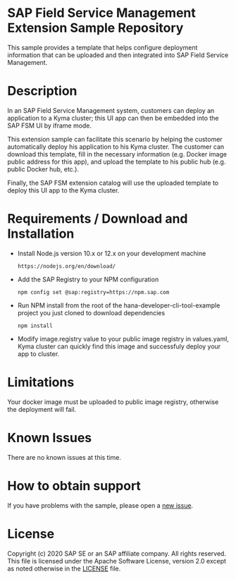 # SAP Field Service Management Extension Sample Repository
This sample provides a template that helps configure deployment information that can be uploaded and then integrated into SAP Field Service Management.

# Description
In an SAP Field Service Management system, customers can deploy an application to a Kyma cluster; this UI app can then be embedded into the SAP FSM UI by iframe mode.

This extension sample can facilitate this scenario by helping the customer automatically deploy his application to his Kyma cluster. The customer can download this template, fill in the necessary information (e.g. Docker image public address for this app), and upload the template to his public hub (e.g. public Docker hub, etc.).

Finally, the SAP FSM extension catalog will use the uploaded template to deploy this UI app to the Kyma cluster.

# Requirements / Download and Installation
* Install Node.js version 10.x or 12.x on your development machine
  ```
  https://nodejs.org/en/download/
  ```
* Add the SAP Registry to your NPM configuration
  ```
  npm config set @sap:registry=https://npm.sap.com
  ```
* Run NPM install from the root of the hana-developer-cli-tool-example project you just cloned to download dependencies
  ```
  npm install
  ```
* Modify image.registry value to your public image registry in values.yaml, Kyma cluster can quickly find this image and 
  successfuly deploy your app to cluster.

# Limitations
Your docker image must be uploaded to public image registry, otherwise the deployment will fail.

# Known Issues
There are no known issues at this time.

# How to obtain support
If you have problems with the sample, please open a [new issue](https://github.com/SAP-samples/fsm-extension-sample/issues/new/choose).

# License
Copyright (c) 2020 SAP SE or an SAP affiliate company. All rights reserved. This file is licensed under the Apache Software License, version 2.0 except as noted otherwise in the [LICENSE](./LICENSE) file.
